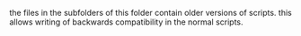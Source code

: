 the files in the subfolders of this folder contain older versions of scripts.
this allows writing of backwards compatibility in the normal scripts.